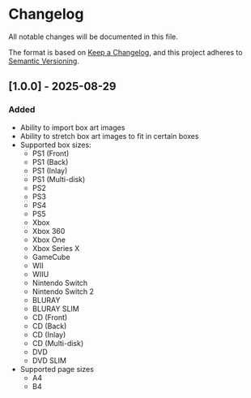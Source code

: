 # Changelog
All notable changes will be documented in this file.

The format is based on [Keep a Changelog](https://keepachangelog.com/en/1.0.0/),
and this project adheres to [Semantic Versioning](https://semver.org/spec/v2.0.0.html).

## [1.0.0] - 2025-08-29
### Added
- Ability to import box art images
- Ability to stretch box art images to fit in certain boxes
- Supported box sizes:
    - PS1 (Front)
    - PS1 (Back)
    - PS1 (Inlay)
    - PS1 (Multi-disk)
    - PS2
    - PS3
    - PS4
    - PS5
    - Xbox
    - Xbox 360
    - Xbox One
    - Xbox Series X
    - GameCube
    - WII
    - WIIU
    - Nintendo Switch
    - Nintendo Switch 2
    - BLURAY
    - BLURAY SLIM
    - CD (Front)
    - CD (Back)
    - CD (Inlay)
    - CD (Multi-disk)
    - DVD
    - DVD SLIM
- Supported page sizes
    - A4
    - B4